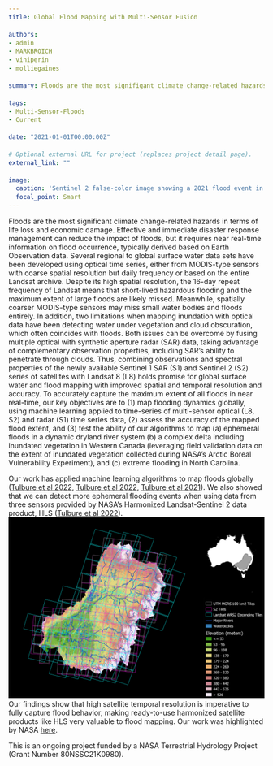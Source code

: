 ```yaml
---
title: Global Flood Mapping with Multi-Sensor Fusion

authors:
- admin
- MARKBROICH
- viniperin
- molliegaines

summary: Floods are the most signifigant climate change-related hazards in terms of life loss and economic damage. Effective and immediate disaster response management can reduce the impact of floods, but it requires near real-time information on flood occurrence, typically derived based on Earth Observation data. Our work has applied machine learning algorithms to map floods globally. We also showed that we can detect more ephemeral flooding events when using data from three sensors provided by NASA’s Harmonized Landsat-Sentinel 2 data product, HLS.

tags:
- Multi-Sensor-Floods
- Current

date: "2021-01-01T00:00:00Z"

# Optional external URL for project (replaces project detail page).
external_link: ""

image:
  caption: 'Sentinel 2 false-color image showing a 2021 flood event in India'
  focal_point: Smart
---
```


Floods are the most significant climate change-related hazards in terms of life loss and economic damage. Effective and immediate disaster response management can reduce the impact of floods, but it requires near real-time information on flood occurrence, typically derived based on Earth Observation data. Several regional to global surface water data sets have been developed using optical time series, either from MODIS-type sensors with coarse spatial resolution but daily frequency or based on the entire Landsat archive. Despite its high spatial resolution, the 16-day repeat frequency of Landsat means that short-lived hazardous flooding and the maximum extent of large floods are likely missed. Meanwhile, spatially coarser MODIS-type sensors may miss small water bodies and floods entirely. In addition, two limitations when mapping inundation with optical data have been detecting water under vegetation and cloud obscuration, which often coincides with floods. Both issues can be overcome by fusing multiple optical with synthetic aperture radar (SAR) data, taking advantage of complementary observation properties, including SAR’s ability to penetrate through clouds. Thus, combining observations and spectral properties of the newly available Sentinel 1 SAR (S1) and Sentinel 2 (S2) series of satellites with Landsat 8 (L8) holds promise for global surface water and flood mapping with improved spatial and temporal resolution and accuracy. To accurately capture the maximum extent of all floods in near real-time, our key objectives are to (1) map flooding dynamics globally, using machine learning applied to time-series of multi-sensor optical (L8, S2) and radar (S1) time series data, (2) assess the accuracy of the mapped flood extent, and (3) test the ability of our algorithms to map (a) ephemeral floods in a dynamic dryland river system (b) a complex delta including inundated vegetation in Western Canada (leveraging field validation data on the extent of inundated vegetation collected during NASA’s Arctic Boreal Vulnerability Experiment), and (c) extreme flooding in North Carolina.

Our work has applied machine learning algorithms to map floods globally (<a href="https://agu.confex.com/agu/fm22/meetingapp.cgi/Paper/1140009">Tulbure et al 2022</a>, <a href="/project/multi-sensor-flood/livingplanet.jpg/">Tulbure et al 2022</a>, <a href="https://agu.confex.com/agu/fm21/meetingapp.cgi/Paper/911456">Tulbure et al 2021</a>). We also showed that we can detect more ephemeral flooding events when using data from three sensors provided by NASA’s Harmonized Landsat-Sentinel 2 data product, HLS (<a href="https://www.sciencedirect.com/science/article/abs/pii/S0924271622000338?via%3Dihub">Tulbure et al 2022</a>). 
<img src="fig.png" alt="image is not available">
Our findings show that high satellite temporal resolution is imperative to fully capture flood behavior, making ready-to-use harmonized satellite products like HLS very valuable to flood mapping. Our work was highlighted by NASA <a href="https://landsat.gsfc.nasa.gov/article/time-is-of-the-essence-when-monitoring-dryland-floods/">here</a>. 

This is an ongoing project funded by a NASA Terrestrial Hydrology Project (Grant Number 80NSSC21K0980).  

